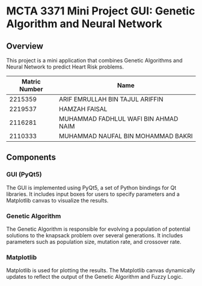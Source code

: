 # MCTA 3371 Mini Project GUI: Genetic Algorithm and Neural Network

## Overview

This project is a mini application that combines Genetic Algorithms and Neural Network to predict Heart Risk problems.

| Matric Number | Name                                 |
| ------------- | ------------------------------------ |
| 2215359       | ARIF EMRULLAH BIN TAJUL ARIFFIN      |
| 2219537       | HAMZAH FAISAL                        |
| 2116281       | MUHAMMAD FADHLUL WAFI BIN AHMAD NAIM |
| 2110333       | MUHAMMAD NAUFAL BIN MOHAMMAD BAKRI   |

## Components

### GUI (PyQt5)

The GUI is implemented using PyQt5, a set of Python bindings for Qt libraries. It includes input boxes for users to specify parameters and a Matplotlib canvas to visualize the results.

### Genetic Algorithm

The Genetic Algorithm is responsible for evolving a population of potential solutions to the knapsack problem over several generations. It includes parameters such as population size, mutation rate, and crossover rate.

### Matplotlib

Matplotlib is used for plotting the results. The Matplotlib canvas dynamically updates to reflect the output of the Genetic Algorithm and Fuzzy Logic.
